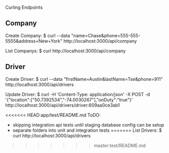 Curling Endpoints

Company
--------

Create Company:
$ curl --data "name=Chase&phone=555-555-5555&address=New+York" http://localhost:3000/api/company

List Companys:
$ curl http://localhost:3000/api/company


Driver
------

Create Driver:
$ curl --data "firstName=Austin&lastName=Tse&phone=911" http://localhost:3000/api/drivers

Update Driver:
$ curl -H 'Content-Type: application/json' -X POST -d '{"location":["50.7392534","-74.0030267"],"onDuty":"true"}' http://localhost:3000/api/drivers/driver:609aa0ce3ab1

<<<<<<< HEAD:app/test/README.md
ToDO:

- skipping integration api tests until staging database config can be setup
- separate folders into unit and integration tests
=======
List Drivers:
$ curl http://localhost:3000/api/drivers
>>>>>>> master:test/README.md
